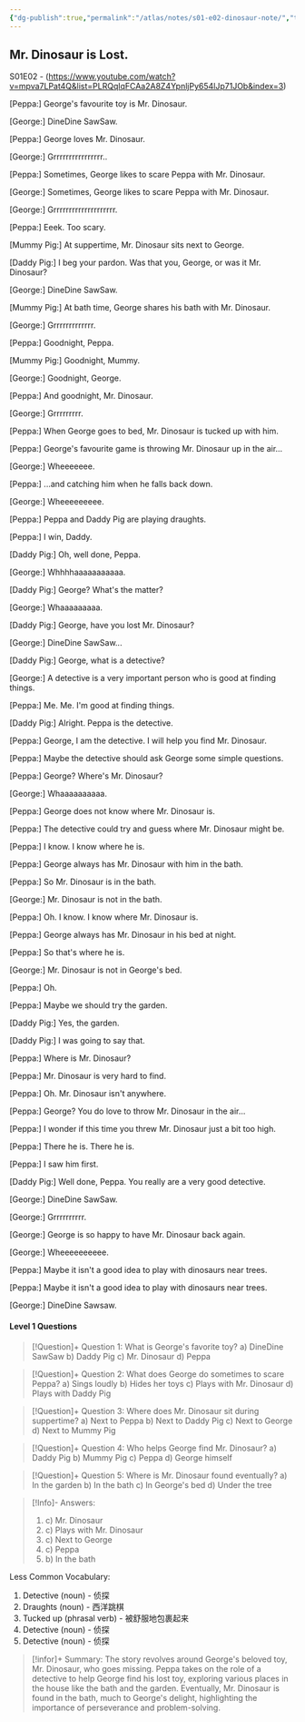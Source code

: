 ```yaml
---
{"dg-publish":true,"permalink":"/atlas/notes/s01-e02-dinosaur-note/","tags":["PeppaPig"],"noteIcon":""}
---
```


## Mr. Dinosaur is Lost.

S01E02 - (https://www.youtube.com/watch?v=mpva7LPat4Q&list=PLRQqlqFCAa2A8Z4YpnljPy654lJp71JOb&index=3)

[Peppa:] George's favourite toy is Mr. Dinosaur.

[George:] DineDine SawSaw.

[Peppa:] George loves Mr. Dinosaur.

[George:] Grrrrrrrrrrrrrrrr..

[Peppa:] Sometimes, George likes to scare Peppa with Mr. Dinosaur.

[George:] Sometimes, George likes to scare Peppa with Mr. Dinosaur.

[George:] Grrrrrrrrrrrrrrrrrrrr.

[Peppa:] Eeek. Too scary.

[Mummy Pig:] At suppertime, Mr. Dinosaur sits next to George.

[Daddy Pig:] I beg your pardon. Was that you, George, or was it Mr. Dinosaur?

[George:] DineDine SawSaw.

[Mummy Pig:] At bath time, George shares his bath with Mr. Dinosaur.

[George:] Grrrrrrrrrrrrr.

[Peppa:] Goodnight, Peppa.

[Mummy Pig:] Goodnight, Mummy.

[George:] Goodnight, George.

[Peppa:] And goodnight, Mr. Dinosaur.

[George:] Grrrrrrrrr.

[Peppa:] When George goes to bed, Mr. Dinosaur is tucked up with him.

[Peppa:] George's favourite game is throwing Mr. Dinosaur up in the air...

[George:] Wheeeeeee.

[Peppa:] ...and catching him when he falls back down.

[George:] Wheeeeeeeee.

[Peppa:] Peppa and Daddy Pig are playing draughts.

[Peppa:] I win, Daddy.

[Daddy Pig:] Oh, well done, Peppa.

[George:] Whhhhaaaaaaaaaaa.

[Daddy Pig:] George? What's the matter?

[George:] Whaaaaaaaaa.

[Daddy Pig:] George, have you lost Mr. Dinosaur?

[George:] DineDine SawSaw...

[Daddy Pig:] George, what is a detective?

[George:] A detective is a very important person who is good at finding things.

[Peppa:] Me. Me. I'm good at finding things.

[Daddy Pig:] Alright. Peppa is the detective.

[Peppa:] George, I am the detective. I will help you find Mr. Dinosaur.

[Peppa:] Maybe the detective should ask George some simple questions.

[Peppa:] George? Where's Mr. Dinosaur?

[George:] Whaaaaaaaaaa.

[Peppa:] George does not know where Mr. Dinosaur is.

[Peppa:] The detective could try and guess where Mr. Dinosaur might be.

[Peppa:] I know. I know where he is.

[Peppa:] George always has Mr. Dinosaur with him in the bath.

[Peppa:] So Mr. Dinosaur is in the bath.

[George:] Mr. Dinosaur is not in the bath.

[Peppa:] Oh. I know. I know where Mr. Dinosaur is.

[Peppa:] George always has Mr. Dinosaur in his bed at night.

[Peppa:] So that's where he is.

[George:] Mr. Dinosaur is not in George's bed.

[Peppa:] Oh.

[Peppa:] Maybe we should try the garden.

[Daddy Pig:] Yes, the garden.

[Daddy Pig:] I was going to say that.

[Peppa:] Where is Mr. Dinosaur?

[Peppa:] Mr. Dinosaur is very hard to find.

[Peppa:] Oh. Mr. Dinosaur isn't anywhere.

[Peppa:] George? You do love to throw Mr. Dinosaur in the air...

[Peppa:] I wonder if this time you threw Mr. Dinosaur just a bit too high.

[Peppa:] There he is. There he is.

[Peppa:] I saw him first.

[Daddy Pig:] Well done, Peppa. You really are a very good detective.

[George:] DineDine SawSaw.

[George:] Grrrrrrrrrr.

[George:] George is so happy to have Mr. Dinosaur back again.

[George:] Wheeeeeeeeee.

[Peppa:] Maybe it isn't a good idea to play with dinosaurs near trees.

[Peppa:] Maybe it isn't a good idea to play with dinosaurs near trees.

[George:] DineDine Sawsaw.

#### Level 1 Questions 
> [!Question]+ Question 1: What is George's favorite toy? 
> a) DineDine SawSaw 
> b) Daddy Pig 
> c) Mr. Dinosaur 
> d) Peppa

> [!Question]+ Question 2: What does George do sometimes to scare Peppa? 
> a) Sings loudly 
> b) Hides her toys 
> c) Plays with Mr. Dinosaur 
> d) Plays with Daddy Pig

> [!Question]+ Question 3: Where does Mr. Dinosaur sit during suppertime? 
> a) Next to Peppa 
> b) Next to Daddy Pig 
> c) Next to George 
> d) Next to Mummy Pig

> [!Question]+ Question 4: Who helps George find Mr. Dinosaur? 
> a) Daddy Pig 
> b) Mummy Pig 
> c) Peppa 
> d) George himself

> [!Question]+ Question 5: Where is Mr. Dinosaur found eventually? 
> a) In the garden 
> b) In the bath 
> c) In George's bed 
> d) Under the tree

> [!Info]- Answers:
> 1. c) Mr. Dinosaur
> 2. c) Plays with Mr. Dinosaur
> 3. c) Next to George
> 4. c) Peppa
> 5. b) In the bath

Less Common Vocabulary:

1. Detective (noun) - 侦探
2. Draughts (noun) - 西洋跳棋
3. Tucked up (phrasal verb) - 被舒服地包裹起来
4. Detective (noun) - 侦探
5. Detective (noun) - 侦探

> [!infor]+ Summary: 
> The story revolves around George's beloved toy, Mr. Dinosaur, who goes missing. Peppa takes on the role of a detective to help George find his lost toy, exploring various places in the house like the bath and the garden. Eventually, Mr. Dinosaur is found in the bath, much to George's delight, highlighting the importance of perseverance and problem-solving.